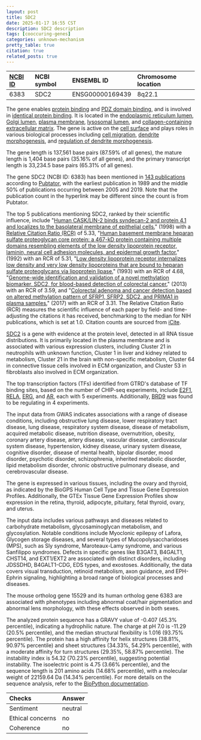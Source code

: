 ```yaml
---
layout: post
title: SDC2
date: 2025-01-17 16:55 CST
description: SDC2 description
tags: [cooccuring-genes]
categories: unknown-mechanism
pretty_table: true
citation: true
related_posts: true
---
```




| [NCBI ID](https://www.ncbi.nlm.nih.gov/gene/6383) | NCBI symbol | ENSEMBL ID | Chromosome location |
| :-------- | :------- | :-------- | :------- |
| 6383  | SDC2 | ENSG00000169439 | 8q22.1 |



The gene enables [protein binding](https://amigo.geneontology.org/amigo/term/GO:0005515) and [PDZ domain binding](https://amigo.geneontology.org/amigo/term/GO:0030165), and is involved in [identical protein binding](https://amigo.geneontology.org/amigo/term/GO:0042802). It is located in the [endoplasmic reticulum lumen](https://amigo.geneontology.org/amigo/term/GO:0005788), [Golgi lumen](https://amigo.geneontology.org/amigo/term/GO:0005796), [plasma membrane](https://amigo.geneontology.org/amigo/term/GO:0005886), [lysosomal lumen](https://amigo.geneontology.org/amigo/term/GO:0043202), and [collagen-containing extracellular matrix](https://amigo.geneontology.org/amigo/term/GO:0062023). The gene is active on the [cell surface](https://amigo.geneontology.org/amigo/term/GO:0009986) and plays roles in various biological processes including [cell migration](https://amigo.geneontology.org/amigo/term/GO:0016477), [dendrite morphogenesis](https://amigo.geneontology.org/amigo/term/GO:0048813), and [regulation of dendrite morphogenesis](https://amigo.geneontology.org/amigo/term/GO:0048814).


The gene length is 137,561 base pairs (87.59% of all genes), the mature length is 1,404 base pairs (35.16% of all genes), and the primary transcript length is 33,234.5 base pairs (65.31% of all genes).


The gene SDC2 (NCBI ID: 6383) has been mentioned in [143 publications](https://pubmed.ncbi.nlm.nih.gov/?term=%22SDC2%22) according to [Pubtator](https://academic.oup.com/nar/article/47/W1/W587/5494727), with the earliest publication in 1989 and the middle 50% of publications occurring between 2005 and 2019. Note that the publication count in the hyperlink may be different since the count is from Pubtator.


The top 5 publications mentioning SDC2, ranked by their scientific influence, include "[Human CASK/LIN-2 binds syndecan-2 and protein 4.1 and localizes to the basolateral membrane of epithelial cells.](https://pubmed.ncbi.nlm.nih.gov/9660868)" (1998) with a [Relative Citation Ratio (RCR)](https://journals.plos.org/plosbiology/article?id=10.1371/journal.pbio.1002541) of 5.33, "[Human basement membrane heparan sulfate proteoglycan core protein: a 467-kD protein containing multiple domains resembling elements of the low density lipoprotein receptor, laminin, neural cell adhesion molecules, and epidermal growth factor.](https://pubmed.ncbi.nlm.nih.gov/1730768)" (1992) with an RCR of 5.31, "[Low density lipoprotein receptor internalizes low density and very low density lipoproteins that are bound to heparan sulfate proteoglycans via lipoprotein lipase.](https://pubmed.ncbi.nlm.nih.gov/8387492)" (1993) with an RCR of 4.68, "[Genome-wide identification and validation of a novel methylation biomarker, SDC2, for blood-based detection of colorectal cancer.](https://pubmed.ncbi.nlm.nih.gov/23747112)" (2013) with an RCR of 3.59, and "[Colorectal adenoma and cancer detection based on altered methylation pattern of SFRP1, SFRP2, SDC2, and PRIMA1 in plasma samples.](https://pubmed.ncbi.nlm.nih.gov/28753106)" (2017) with an RCR of 3.31. The Relative Citation Ratio (RCR) measures the scientific influence of each paper by field- and time-adjusting the citations it has received, benchmarking to the median for NIH publications, which is set at 1.0. Citation counts are sourced from [iCite](https://icite.od.nih.gov).


[SDC2](https://www.proteinatlas.org/ENSG00000169439-SDC2) is a gene with evidence at the protein level, detected in all RNA tissue distributions. It is primarily located in the plasma membrane and is associated with various expression clusters, including Cluster 21 in neutrophils with unknown function, Cluster 1 in liver and kidney related to metabolism, Cluster 21 in the brain with non-specific metabolism, Cluster 64 in connective tissue cells involved in ECM organization, and Cluster 53 in fibroblasts also involved in ECM organization.


The top transcription factors (TFs) identified from GTRD's database of TF binding sites, based on the number of CHIP-seq experiments, include [E2F1](https://www.ncbi.nlm.nih.gov/gene/1869), [RELA](https://www.ncbi.nlm.nih.gov/gene/5970), [ERG](https://www.ncbi.nlm.nih.gov/gene/2078), and [AR](https://www.ncbi.nlm.nih.gov/gene/367), each with 5 experiments. Additionally, [BRD9](https://www.ncbi.nlm.nih.gov/gene/65980) was found to be regulating in 4 experiments.



The input data from GWAS indicates associations with a range of disease conditions, including obstructive lung disease, lower respiratory tract disease, lung disease, respiratory system disease, disease of metabolism, acquired metabolic disease, nutrition disease, overnutrition, obesity, coronary artery disease, artery disease, vascular disease, cardiovascular system disease, hypertension, kidney disease, urinary system disease, cognitive disorder, disease of mental health, bipolar disorder, mood disorder, psychotic disorder, schizophrenia, inherited metabolic disorder, lipid metabolism disorder, chronic obstructive pulmonary disease, and cerebrovascular disease.



The gene is expressed in various tissues, including the ovary and thyroid, as indicated by the BioGPS Human Cell Type and Tissue Gene Expression Profiles. Additionally, the GTEx Tissue Gene Expression Profiles show expression in the retina, thyroid, adipocyte, pituitary, fetal thyroid, ovary, and uterus.


The input data includes various pathways and diseases related to carbohydrate metabolism, glycosaminoglycan metabolism, and glycosylation. Notable conditions include Myoclonic epilepsy of Lafora, Glycogen storage diseases, and several types of Mucopolysaccharidoses (MPS), such as Sly syndrome, Maroteaux-Lamy syndrome, and various Sanfilippo syndromes. Defects in specific genes like B3GAT3, B4GALT1, CHST14, and EXT1/EXT2 are associated with distinct disorders, including JDSSDHD, B4GALT1-CDG, EDS types, and exostoses. Additionally, the data covers visual transduction, retinoid metabolism, axon guidance, and EPH-Ephrin signaling, highlighting a broad range of biological processes and diseases.


The mouse ortholog gene 15529 and its human ortholog gene 6383 are associated with phenotypes including abnormal coat/hair pigmentation and abnormal lens morphology, with these effects observed in both sexes.


The analyzed protein sequence has a GRAVY value of -0.407 (45.3% percentile), indicating a hydrophilic nature. The charge at pH 7.0 is -11.29 (20.5% percentile), and the median structural flexibility is 1.016 (93.75% percentile). The protein has a high affinity for helix structures (38.81%, 90.97% percentile) and sheet structures (34.33%, 54.29% percentile), with a moderate affinity for turn structures (29.35%, 58.87% percentile). The instability index is 54.32 (70.23% percentile), suggesting potential instability. The isoelectric point is 4.75 (3.66% percentile), and the sequence length is 201 amino acids (14.68% percentile), with a molecular weight of 22159.64 Da (14.34% percentile). For more details on the sequence analysis, refer to the [BioPython documentation](https://biopython.org/docs/1.75/api/Bio.SeqUtils.ProtParam.html).





| Checks    | Answer |
| :-------- | :------- |
| Sentiment  | neutral   |
| Ethical concerns | no     |
| Coherence    | no    |